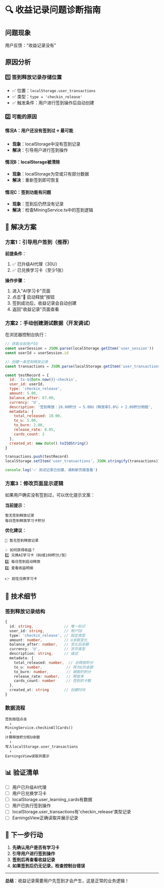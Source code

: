 # 🔍 收益记录问题诊断指南

## 问题现象
用户反馈："收益记录没有"

## 原因分析

### 1️⃣ **签到释放记录存储位置**
- ✅ 位置：`localStorage.user_transactions`
- ✅ 类型：`type = 'checkin_release'`
- ✅ 触发条件：用户进行签到操作后自动创建

### 2️⃣ **可能的原因**

#### 情况A：用户还没有签到过 ⭐ **最可能**
- **现象**：localStorage中没有签到记录
- **解决**：引导用户进行签到操作

#### 情况B：localStorage被清除
- **现象**：localStorage为空或只有部分数据
- **解决**：重新签到即可恢复

#### 情况C：签到功能有问题
- **现象**：签到后仍然没有记录
- **解决**：检查MiningService.ts中的签到逻辑

## 🎯 解决方案

### 方案1：引导用户签到（推荐）

**前提条件**：
1. ✅ 已升级AI代理（30U）
2. ✅ 已兑换学习卡（至少1张）

**操作步骤**：
1. 进入"AI学习卡"页面
2. 点击"🚀 启动释放"按钮
3. 签到成功后，收益记录会自动创建
4. 返回"收益记录"页面查看

### 方案2：手动创建测试数据（开发调试）

在浏览器控制台执行：

```javascript
// 获取当前用户ID
const userSession = JSON.parse(localStorage.getItem('user_session'))
const userId = userSession.id

// 创建一条签到释放记录
const transactions = JSON.parse(localStorage.getItem('user_transactions') || '[]')

const testRecord = {
  id: `tx-${Date.now()}-checkin`,
  user_id: userId,
  type: 'checkin_release',
  amount: 5.00,
  balance_after: 67.00,
  currency: 'U',
  description: '签到释放：10.00积分 → 5.00U（释放率5.0%）+ 2.00积分销毁',
  metadata: {
    total_released: 10.00,
    to_u: 5.00,
    to_burn: 2.00,
    release_rate: 0.05,
    cards_count: 2
  },
  created_at: new Date().toISOString()
}

transactions.push(testRecord)
localStorage.setItem('user_transactions', JSON.stringify(transactions))

console.log('✅ 测试记录已创建，请刷新页面查看')
```

### 方案3：修改页面显示逻辑

如果用户确实没有签到过，可以优化提示文案：

**当前提示**：
```
暂无签到释放记录
每日签到释放学习卡积分
```

**优化建议**：
```
📅 暂无签到释放记录

💡 如何获得收益？
1️⃣ 兑换AI学习卡（8U或100积分/张）
2️⃣ 每日签到启动释放
3️⃣ 查看收益明细

👉 前往兑换学习卡
```

## 🔧 技术细节

### 签到释放记录结构
```typescript
{
  id: string,              // 唯一标识
  user_id: string,         // 用户ID
  type: 'checkin_release', // 固定类型
  amount: number,          // U余额变化
  balance_after: number,   // 变化后余额
  currency: 'U',           // 货币类型
  description: string,     // 描述
  metadata: {
    total_released: number,  // 总释放积分
    to_u: number,           // 转为U的金额
    to_burn: number,        // 销毁的积分
    release_rate: number,   // 释放率
    cards_count: number     // 签到的卡数
  },
  created_at: string       // 创建时间
}
```

### 数据流程
```
签到按钮点击
  ↓
MiningService.checkinAllCards()
  ↓
计算释放积分和U余额
  ↓
写入localStorage.user_transactions
  ↓
EarningsView读取并展示
```

## 📊 验证清单

- [ ] 用户已升级AI代理
- [ ] 用户已兑换学习卡
- [ ] localStorage.user_learning_cards有数据
- [ ] 用户已执行签到操作
- [ ] localStorage.user_transactions有'checkin_release'类型记录
- [ ] EarningsView正确读取并展示记录

## 🎯 下一步行动

1. **先确认用户是否有学习卡**
2. **引导用户进行签到操作**
3. **签到后再查看收益记录**
4. **如果签到后仍无记录，检查控制台错误**

---

**总结**：收益记录需要用户先签到才会产生，这是正常的业务逻辑！

